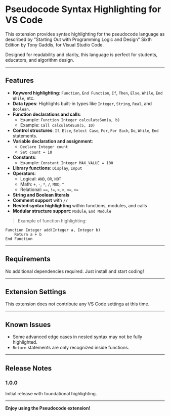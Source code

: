 # Pseudocode Syntax Highlighting for VS Code

This extension provides syntax highlighting for the pseudocode language as described by "Starting Out with Programming Logic and Design" Sixth Edition by Tony Gaddis, for Visual Studio Code.

Designed for readability and clarity, this language is perfect for students, educators, and algorithm design.

---

## Features

- **Keyword highlighting**: `Function`, `End Function`, `If`, `Then`, `Else`, `While`, `End While`, etc.
- **Data types**: Highlights built-in types like `Integer`, `String`, `Real`, and `Boolean`.
- **Function declarations and calls**:
  - Example: `Function Integer calculateSum(a, b)`
  - Example: `Call calculateSum(5, 10)`
- **Control structures**: `If`, `Else`, `Select Case`, `For`, `For Each`, `Do`, `While`, `End` statements.
- **Variable declaration and assignment**:
  - `Declare Integer count`
  - `Set count = 10`
- **Constants**:
  - Example: `Constant Integer MAX_VALUE = 100`
- **Library functions**: `Display`, `Input`
- **Operators**:
  - Logical: `AND`, `OR`, `NOT`
  - Math: `+`, `-`, `*`, `/`, `MOD`, `^`
  - Relational: `==`, `!=`, `<`, `>`, `<=`, `>=`
- **String and Boolean literals**
- **Comment support** with `//`
- **Nested syntax highlighting** within functions, modules, and calls
- **Modular structure support**: `Module`, `End Module`

> Example of function highlighting:

```pseudocode
Function Integer add(Integer a, Integer b)
    Return a + b
End Function
```

---

## Requirements

No additional dependencies required. Just install and start coding!

---

## Extension Settings

This extension does not contribute any VS Code settings at this time.

---

## Known Issues

- Some advanced edge cases in nested syntax may not be fully highlighted.
- `Return` statements are only recognized inside functions.

---

## Release Notes

### 1.0.0
Initial release with foundational highlighting.

---

**Enjoy using the Pseudocode extension!**

